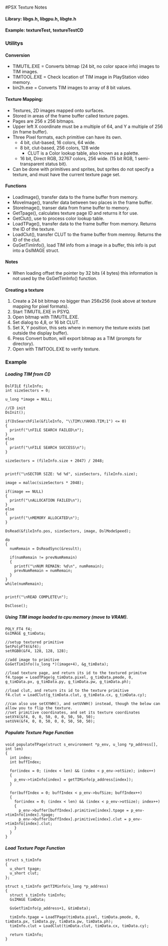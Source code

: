 #PSX Texture Notes

#### Library: libgs.h, libgpu.h, libgte.h

#### Example: textureTest, textureTestCD

### Utilitys

#### Conversion

* TIMUTIL.EXE = Converts bitmap (24 bit, no color space info) images to TIM images.
* TIMTOOL.EXE = Check location of TIM image in PlayStation video memory.
* bin2h.exe = Converts TIM images to array of 8 bit values. 

#### Texture Mapping:

* Textures, 2D images mapped onto surfaces.
* Stored in areas of the frame buffer called texture pages.
* Pages are 256 x 256 bitmaps.
* Upper left X coordinate must be a multiple of 64, and Y a multiple of 256 (in frame buffer).
* Three Pixel formats, each primitive can have its own.
	* 4 bit, clut-based, 16 colors, 64 wide.
	* 8 bit, clut-based, 256 colors, 128 wide
		* CLUT is a Color lookup table, also known as a palette.
	* 16 bit, Direct RGB, 32767 colors, 256 wide. (15 bit RGB, 1 semi-transparent status bit). 
* Can be done with primitives and sprites, but sprites do not specify a texture, and must have the current texture page set.

#### Functions

* LoadImage(), transfer data to the frame buffer from memory.
* MoveImage(), transfer data between two places in the frame buffer.
* StoreImage(), transer data from frame buffer to memory.
* GetTpage(), calculates texture page ID and returns it for use.
* GetClut(), use to process color lookup table.
* LoadTPage(), transfer data to the frame buffer from memory. Returns the ID of the texture.
* LoadClut(), transfer CLUT to the frame buffer from memroy. Returns the ID of the clut.
* GsGetTimInfo(), load TIM info from a image in a buffer, this info is put into a GsIMAGE struct.

#### Notes
* When loading offset the pointer by 32 bits (4 bytes) this information is not used by the GsGetTimInfo() function.

#### Creating a texture

1. Create a 24 bit bitmap no bigger than 256x256 (look above at texture mapping for pixel formats).
2. Start TIMUTIL.EXE in PSYQ.
3. Open bitmap with TIMUTIL.EXE.
4. Set dialog to 4,8, or 16 bit CLUT.
5. Set X, Y position, this sets where in memory the texture exists (set outside the display buffer).
6. Press Convert button, will export bitmap as a TIM (prompts for directory).
7. Open with TIMTOOL.EXE to verify texture.

### Example

##### Loading TIM from CD
```
DslFILE fileInfo;
int sizeSectors = 0;

u_long *image = NULL;

//CD init 
DsInit();

if(DsSearchFile(&fileInfo, "\\TIM\\YAKKO.TIM;1") <= 0)
{
  printf("\nFILE SEARCH FAILED\n");
}
else
{
  printf("\nFILE SEARCH SUCCESS\n");
}

sizeSectors = (fileInfo.size + 2047) / 2048;


printf("\nSECTOR SIZE: %d %d", sizeSectors, fileInfo.size);

image = malloc(sizeSectors * 2048);

if(image == NULL)
{
  printf("\nALLOCATION FAILED\n");
}
else
{
  printf("\nMEMORY ALLOCATED\n");
}

DsRead(&fileInfo.pos, sizeSectors, image, DslModeSpeed);

do
{
  numRemain = DsReadSync(&result);
  
  if(numRemain != prevNumRemain)
  {
    printf("\nNUM REMAIN: %d\n", numRemain);
    prevNumRemain = numRemain;
  }
}
while(numRemain);


printf("\nREAD COMPLETE\n");

DsClose();
```

##### Using TIM image loaded to cpu memory (move to VRAM).

```
POLY_FT4 f4;
GsIMAGE g_timData;

//setup textured primitive
SetPolyFT4(&f4);
setRGB0(&f4, 128, 128, 128);

//add image to primitive
GsGetTimInfo((u_long *)(image+4), &g_timData);

//load texture page, and return its id to the textured primitve
f4.tpage = LoadTPage(g_timData.pixel, g_timData.pmode, 0, g_timData.px, g_timData.py, g_timData.pw, g_timData.ph);

//load clut, and return its id to the texture primitive
f4.clut = LoadClut(g_timData.clut, g_timData.cx, g_timData.cy);

//can also use setXYWH(), and setUVWH() instead, though the below can allow you to flip the texture.
//set primitive coordinates, and set its texture coordinates
setXY4(&f4, 0, 0, 50, 0, 0, 50, 50, 50);
setUV4(&f4, 0, 0, 50, 0, 0, 50, 50, 50);

```

##### Populate Texture Page Function
```
void populateTPage(struct s_environment *p_env, u_long *p_address[], int len)
{
  int index;
  int buffIndex;
  
  for(index = 0; (index < len) && (index < p_env->otSize); index++)
  {
    p_env->timInfo[index] = getTIMinfo(p_address[index]);
  }
  
  for(buffIndex = 0; buffIndex < p_env->bufSize; buffIndex++)
  {
    for(index = 0; (index < len) && (index < p_env->otSize); index++)
    {
      p_env->buffer[buffIndex].primitive[index].tpage = p_env->timInfo[index].tpage;
      p_env->buffer[buffIndex].primitive[index].clut = p_env->timInfo[index].clut;
    }
  }
}
```

##### Load Texture Page Function
```
struct s_timInfo
{
  u_short tpage;
  u_short clut;
};

struct s_timInfo getTIMinfo(u_long *p_address)
{
  struct s_timInfo timInfo;
  GsIMAGE timData;
  
  GsGetTimInfo(p_address+1, &timData);
  
  timInfo.tpage = LoadTPage(timData.pixel, timData.pmode, 0, timData.px, timData.py, timData.pw, timData.ph);
  timInfo.clut = LoadClut(timData.clut, timData.cx, timData.cy);
  
  return timInfo;
}
```
